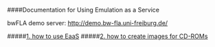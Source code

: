 ####Documentation for Using Emulation as a Service

bwFLA demo server: http://demo.bw-fla.uni-freiburg.de/

#####[1. how to use EaaS](runningEaaS)
#####[2. how to create images for CD-ROMs](imagingCDs)
